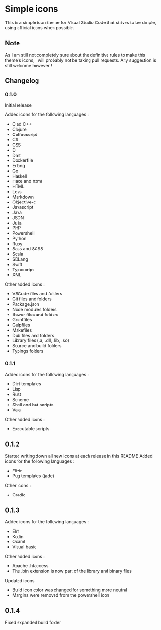 # Simple icons

This is a simple icon theme for Visual Studio Code that strives to be simple, using official icons when possible.

## Note

As I am still not completely sure about the definitive rules to make this theme's icons, I will probably not be taking pull requests.
Any suggestion is still welcome however !

## Changelog

### 0.1.0

Initial release

Added icons for the following languages :
- C ad C++
- Clojure
- Coffeescript
- C#
- CSS
- D
- Dart
- Dockerfile
- Erlang
- Go
- Haskell
- Haxe and hxml
- HTML
- Less
- Markdown
- Objective-c
- Javascript
- Java
- JSON
- Julia
- PHP
- Powershell
- Python
- Ruby
- Sass and SCSS
- Scala
- SDLang
- Swift
- Typescript
- XML

Other added icons :
- VSCode files and folders
- Git files and folders
- Package.json
- Node modules folders
- Bower files and folders
- Gruntfiles
- Gulpfiles
- Makefiles
- Dub files and folders
- Library files (.a, .dll, .lib, .so)
- Source and build folders
- Typings folders

### 0.1.1

Added icons for the following languages :
- Diet templates
- Lisp
- Rust
- Scheme
- Shell and bat scripts
- Vala

Other added icons :
- Executable scripts

## 0.1.2

Started writing down all new icons at each release in this README
Added icons for the following languages :
- Elixir
- Pug templates (jade)

Other icons :
- Gradle

## 0.1.3

Added icons for the following languages :
- Elm
- Kotlin
- Ocaml
- Visual basic

Other added icons :
- Apache .htaccess
- The .bin extension is now part of the library and binary files

Updated icons :
- Build icon color was changed for something more neutral
- Margins were removed from the powershell icon

## 0.1.4

Fixed expanded build folder
